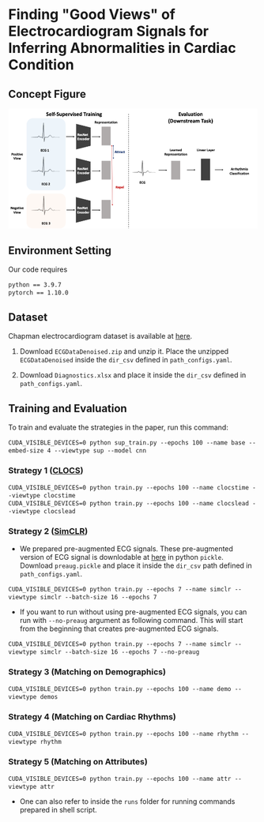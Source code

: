 # Finding "Good Views" of Electrocardiogram Signals for Inferring Abnormalities in Cardiac Condition

## Concept Figure
![concpet](./assets/concept.png)

## Environment Setting
Our code requires
```
python == 3.9.7
pytorch == 1.10.0
```

## Dataset
Chapman electrocardiogram dataset is available at [here](https://figshare.com/collections/ChapmanECG/4560497/2).

1. Download `ECGDataDenoised.zip` and unzip it. Place the unzipped `ECGDataDenoised` inside the `dir_csv` defined in `path_configs.yaml`.

2. Download `Diagnostics.xlsx` and place it inside the `dir_csv` defined in `path_configs.yaml`.


## Training and Evaluation
To train and evaluate the strategies in the paper, run this command:

```
CUDA_VISIBLE_DEVICES=0 python sup_train.py --epochs 100 --name base --embed-size 4 --viewtype sup --model cnn
```

### Strategy 1 ([CLOCS](https://arxiv.org/pdf/2005.13249.pdf))
```
CUDA_VISIBLE_DEVICES=0 python train.py --epochs 100 --name clocstime --viewtype clocstime
CUDA_VISIBLE_DEVICES=0 python train.py --epochs 100 --name clocslead --viewtype clocslead
```

### Strategy 2 ([SimCLR](https://arxiv.org/pdf/2002.05709.pdf))

- We prepared pre-augmented ECG signals. These pre-augmented version of ECG signal is  downlodable at [here](https://www.dropbox.com/s/k7s1xeibp2yg8xu/preaug.pickle?dl=0) in python `pickle`. Download `preaug.pickle` and place it inside the `dir_csv` path defined in `path_configs.yaml`.

```
CUDA_VISIBLE_DEVICES=0 python train.py --epochs 7 --name simclr --viewtype simclr --batch-size 16 --epochs 7
```

- If you want to run without using pre-augmented ECG signals, you can run with `--no-preaug` argument as following command. This will start from the beginning that creates pre-augmented ECG signals.

```
CUDA_VISIBLE_DEVICES=0 python train.py --epochs 7 --name simclr --viewtype simclr --batch-size 16 --epochs 7 --no-preaug
```


### Strategy 3 (Matching on Demographics)
```
CUDA_VISIBLE_DEVICES=0 python train.py --epochs 100 --name demo --viewtype demos
```

### Strategy 4 (Matching on Cardiac Rhythms)
```
CUDA_VISIBLE_DEVICES=0 python train.py --epochs 100 --name rhythm --viewtype rhythm
```

### Strategy 5 (Matching on Attributes)
```
CUDA_VISIBLE_DEVICES=0 python train.py --epochs 100 --name attr --viewtype attr
```

* One can also refer to inside the `runs` folder for running commands prepared in shell script.
